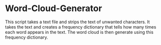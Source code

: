 # Word-Cloud-Generator
This script takes a text file and strips the text of unwanted characters. It takes the text and creates a frequency dictionary that tells how many times each word appears in the text. The word cloud is then generate using this frequency dictionary.

